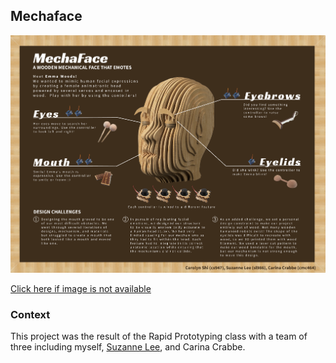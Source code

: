 ## Mechaface

![Mechaface poster](https://raw.githubusercontent.com/cs947/cs947.github.io/master/assets/img/mechaface.png)

[Click here if image is not available](https://github.com/cs947/cs947.github.io/blob/master/assets/img/mechaface.png)

### Context

This project was the result of the Rapid Prototyping class with a team of three including myself, [Suzanne Lee](http://suzanneleeux.com/), and Carina Crabbe.
